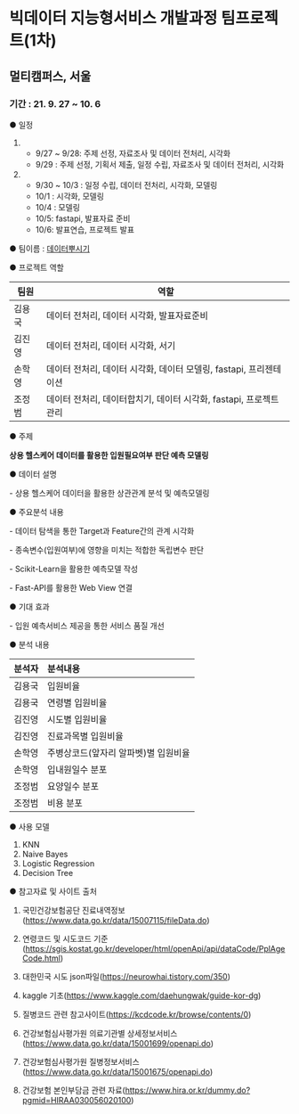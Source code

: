 # 빅데이터 지능형서비스 개발과정 팀프로젝트(1차)

## 멀티캠퍼스, 서울

### 기간 : 21. 9. 27 ~ 10. 6



● 일정 

1.  - 9/27 ~ 9/28: 주제 선정, 자료조사 및 데이터 전처리, 시각화
    - 9/29 : 주제 선정, 기획서 제출, 일정 수립, 자료조사 및 데이터 전처리, 시각화
2. - 9/30 ~ 10/3 : 일정 수립, 데이터 전처리, 시각화, 모델링
   - 10/1 : 시각화, 모델링
   - 10/4 : 모델링
   - 10/5: fastapi, 발표자료 준비
   - 10/6: 발표연습, 프로젝트 발표

● 팀이름 : [데이터뿌시기](https://github.com/Data-PPOGAEGI/Project-1)

● 프로젝트 역할

| 팀원   | 역할                                                         |
| ------ | ------------------------------------------------------------ |
| 김용국 | 데이터 전처리, 데이터 시각화, 발표자료준비                   |
| 김진영 | 데이터 전처리, 데이터 시각화, 서기                           |
| 손학영 | 데이터 전처리, 데이터 시각화, 데이터 모델링, fastapi, 프리젠테이션 |
| 조정범 | 데이터 전처리, 데이터합치기, 데이터 시각화, fastapi, 프로젝트 관리 |



●  주제

**상용 헬스케어 데이터를 활용한 입원필요여부 판단 예측 모델링**



● 데이터 설명

  \- 상용 헬스케어 데이터을 활용한 상관관계 분석 및 예측모델링 

● 주요분석 내용

  \- 데이터 탐색을 통한 Target과 Feature간의 관계 시각화

  \- 종속변수(입원여부)에 영향을 미치는 적합한 독립변수 판단

  \- Scikit-Learn을 활용한 예측모델 작성

  \- Fast-API를 활용한 Web View 연결

● 기대 효과

  \- 입원 예측서비스 제공을 통한 서비스 품질 개선



● 분석 내용

| 분석자 | 분석내용                             |
| ------ | :----------------------------------- |
| 김용국 | 입원비율                             |
| 김용국 | 연령별 입원비율                      |
| 김진영 | 시도별 입원비율                      |
| 김진영 | 진료과목별 입원비율                  |
| 손학영 | 주병상코드(앞자리 알파벳)별 입원비율 |
| 손학영 | 입내원일수 분포                      |
| 조정범 | 요양일수 분포                        |
| 조정범 | 비용 분포                            |



● 사용 모델

1) KNN
2) Naive Bayes
3) Logistic Regression
4) Decision Tree



● 참고자료 및 사이트 출처

1. 국민건강보험공단 진료내역정보(https://www.data.go.kr/data/15007115/fileData.do)

2. 연령코드 및 시도코드 기준(https://sgis.kostat.go.kr/developer/html/openApi/api/dataCode/PplAgeCode.html)

3. 대한민국 시도 json파일(https://neurowhai.tistory.com/350)

4. kaggle 기초(https://www.kaggle.com/daehungwak/guide-kor-dg)

5. 질병코드 관련 참고사이트(https://kcdcode.kr/browse/contents/0)

6. 건강보험심사평가원 의료기관별 상세정보서비스(https://www.data.go.kr/data/15001699/openapi.do)

7. 건강보험심사평가원 질병정보서비스(https://www.data.go.kr/data/15001675/openapi.do)

8. 건강보험 본인부담금 관련 자료(https://www.hira.or.kr/dummy.do?pgmid=HIRAA030056020100)





